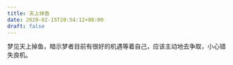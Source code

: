 ```yaml
---
title: 天上掉鱼
date: 2020-02-15T20:54:12+08:00
draft: false
---
```


梦见天上掉鱼，暗示梦者目前有很好的机遇等着自己，应该主动地去争取，小心错失良机。

